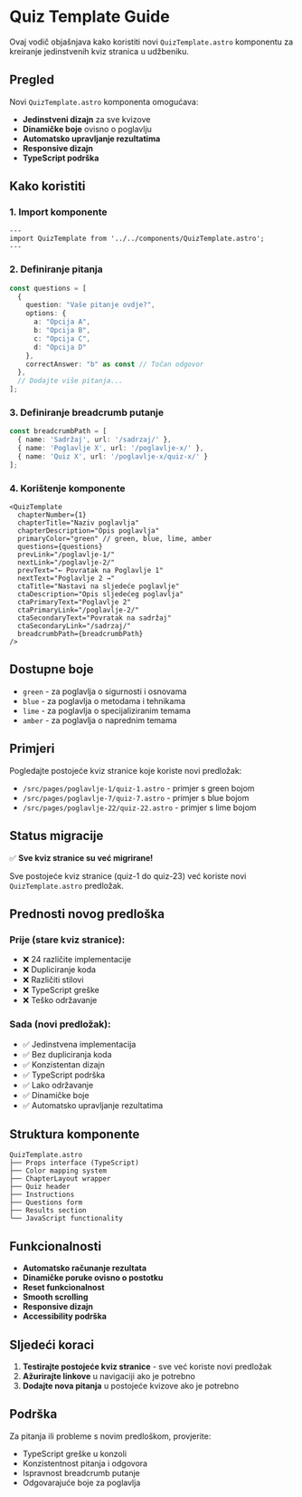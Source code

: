 # Quiz Template Guide

Ovaj vodič objašnjava kako koristiti novi `QuizTemplate.astro` komponentu za kreiranje jedinstvenih kviz stranica u udžbeniku.

## Pregled

Novi `QuizTemplate.astro` komponenta omogućava:
- **Jedinstveni dizajn** za sve kvizove
- **Dinamičke boje** ovisno o poglavlju
- **Automatsko upravljanje rezultatima**
- **Responsive dizajn**
- **TypeScript podrška**

## Kako koristiti

### 1. Import komponente

```astro
---
import QuizTemplate from '../../components/QuizTemplate.astro';
---
```

### 2. Definiranje pitanja

```typescript
const questions = [
  {
    question: "Vaše pitanje ovdje?",
    options: {
      a: "Opcija A",
      b: "Opcija B", 
      c: "Opcija C",
      d: "Opcija D"
    },
    correctAnswer: "b" as const // Točan odgovor
  },
  // Dodajte više pitanja...
];
```

### 3. Definiranje breadcrumb putanje

```typescript
const breadcrumbPath = [
  { name: 'Sadržaj', url: '/sadrzaj/' },
  { name: 'Poglavlje X', url: '/poglavlje-x/' },
  { name: 'Quiz X', url: '/poglavlje-x/quiz-x/' }
];
```

### 4. Korištenje komponente

```astro
<QuizTemplate
  chapterNumber={1}
  chapterTitle="Naziv poglavlja"
  chapterDescription="Opis poglavlja"
  primaryColor="green" // green, blue, lime, amber
  questions={questions}
  prevLink="/poglavlje-1/"
  nextLink="/poglavlje-2/"
  prevText="← Povratak na Poglavlje 1"
  nextText="Poglavlje 2 →"
  ctaTitle="Nastavi na sljedeće poglavlje"
  ctaDescription="Opis sljedećeg poglavlja"
  ctaPrimaryText="Poglavlje 2"
  ctaPrimaryLink="/poglavlje-2/"
  ctaSecondaryText="Povratak na sadržaj"
  ctaSecondaryLink="/sadrzaj/"
  breadcrumbPath={breadcrumbPath}
/>
```

## Dostupne boje

- `green` - za poglavlja o sigurnosti i osnovama
- `blue` - za poglavlja o metodama i tehnikama
- `lime` - za poglavlja o specijaliziranim temama
- `amber` - za poglavlja o naprednim temama

## Primjeri

Pogledajte postojeće kviz stranice koje koriste novi predložak:
- `/src/pages/poglavlje-1/quiz-1.astro` - primjer s green bojom
- `/src/pages/poglavlje-7/quiz-7.astro` - primjer s blue bojom  
- `/src/pages/poglavlje-22/quiz-22.astro` - primjer s lime bojom

## Status migracije

✅ **Sve kviz stranice su već migrirane!**

Sve postojeće kviz stranice (quiz-1 do quiz-23) već koriste novi `QuizTemplate.astro` predložak.

## Prednosti novog predloška

### Prije (stare kviz stranice):
- ❌ 24 različite implementacije
- ❌ Dupliciranje koda
- ❌ Različiti stilovi
- ❌ TypeScript greške
- ❌ Teško održavanje

### Sada (novi predložak):
- ✅ Jedinstvena implementacija
- ✅ Bez dupliciranja koda
- ✅ Konzistentan dizajn
- ✅ TypeScript podrška
- ✅ Lako održavanje
- ✅ Dinamičke boje
- ✅ Automatsko upravljanje rezultatima

## Struktura komponente

```
QuizTemplate.astro
├── Props interface (TypeScript)
├── Color mapping system
├── ChapterLayout wrapper
├── Quiz header
├── Instructions
├── Questions form
├── Results section
└── JavaScript functionality
```

## Funkcionalnosti

- **Automatsko računanje rezultata**
- **Dinamičke poruke ovisno o postotku**
- **Reset funkcionalnost**
- **Smooth scrolling**
- **Responsive dizajn**
- **Accessibility podrška**

## Sljedeći koraci

1. **Testirajte postojeće kviz stranice** - sve već koriste novi predložak
2. **Ažurirajte linkove** u navigaciji ako je potrebno
3. **Dodajte nova pitanja** u postojeće kvizove ako je potrebno

## Podrška

Za pitanja ili probleme s novim predloškom, provjerite:
- TypeScript greške u konzoli
- Konzistentnost pitanja i odgovora
- Ispravnost breadcrumb putanje
- Odgovarajuće boje za poglavlja
